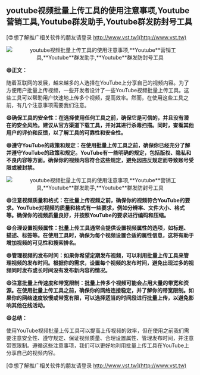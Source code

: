 ## **youtube视频批量上传工具的使用注意事项,**Youtube**营销工具,**Youtube**群发助手,**Youtube**群发防封号工具**

[😍想了解推广相关软件的朋友请登录 http://www.vst.tw](http://www.vst.tw)

 <center><img src="https://vst.tw/MP4/tuiguang/png/5.png" alt="youtube视频批量上传工具的使用注意事项,**Youtube**营销工具,**Youtube**群发助手,**Youtube**群发防封号工具"></center>

**😄正文：**

随着互联网的发展，越来越多的人选择在YouTube上分享自己的视频内容。为了方便用户批量上传视频，一些开发者设计了一些YouTube视频批量上传工具。这些工具可以帮助用户快速地上传多个视频，提高效率。然而，在使用这些工具之前，有几个注意事项需要我们注意。

**😄确保工具的安全性：在选择使用任何工具之前，确保它是可信的，并且没有潜在的安全风险。建议从官方渠道下载工具，并对其进行杀毒扫描。同时，查看其他用户的评价和反馈，以了解工具的可靠性和安全性。**

**😄遵守YouTube的政策和规定：在使用批量上传工具之前，确保你已经充分了解并遵守YouTube的政策和规定。YouTube有一些明确的规定，包括版权、隐私和不良内容等方面。确保你的视频内容符合这些规定，避免因违反规定而导致账号受限或被封禁。**

 <center><img src="https://vst.tw/MP4/tuiguang/png/5.png" alt="youtube视频批量上传工具的使用注意事项,**Youtube**营销工具,**Youtube**群发助手,**Youtube**群发防封号工具"></center>

**😄注意视频质量和格式：在批量上传视频之前，确保你的视频符合YouTube的要求。YouTube对视频的质量和格式有一些要求，例如分辨率、文件大小、格式等。确保你的视频质量良好，并按照YouTube的要求进行编码和压缩。**

**😄合理设置视频属性：批量上传工具通常会提供设置视频属性的选项，如标题、描述、标签等。在使用工具时，确保为每个视频设置合适的属性信息，这将有助于增加视频的可见性和搜索排名。**

**😄管理视频的发布时间：如果你希望定期发布视频，可以利用批量上传工具来管理视频的发布时间。根据你的需求，设置每个视频的发布时间，避免出现过多的视频同时发布或长时间没有发布新内容的情况。**

**😄注意批量上传速度和带宽限制：批量上传多个视频可能会占用大量的带宽和资源。在使用批量上传工具之前，确保你的网络连接稳定，并了解你的带宽限制。如果你的网络速度较慢或带宽有限，可以选择适当的时间段进行批量上传，以避免影响其他在线活动。**

**😄总结：**

使用YouTube视频批量上传工具可以提高上传视频的效率，但在使用之前我们需要注意安全性、遵守规定、保证视频质量、合理设置属性、管理发布时间，并注意带宽限制。遵循这些注意事项，我们可以更好地利用批量上传工具在YouTube上分享自己的视频内容。

[😍想了解推广相关软件的朋友请登录 http://www.vst.tw](http://www.vst.tw)



